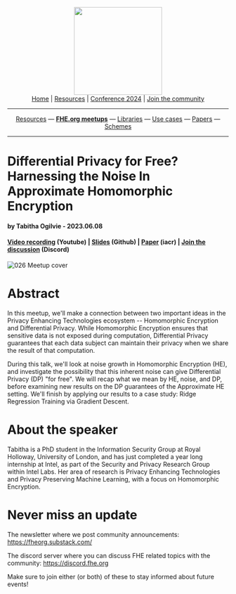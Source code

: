<!-- Main header navigation -->
<p align="center">
  <img width="200" src="https://user-images.githubusercontent.com/5758427/180978488-db825482-5a58-4c7c-9589-c494a6f0be04.png"><br/>
  <a href="https://fhe-org.github.io">Home</a> | <a href="https://fhe-org.github.io/resources">Resources</a> | <a href="https://fhe-org.github.io/conferences/conference-2024/">Conference 2024</a> | <a href="https://fhe-org.github.io/community">Join the community</a>
</p>
<hr/>
<!-- /Main header navigation -->

<!-- Resource categories links -->
<p align="center">
  <a href="https://fhe-org.github.io/resources">Resources</a>
  —
  <a href="https://fhe-org.github.io/meetups"><b>FHE.org meetups</b></a>
  —
  <a href="https://fhe-org.github.io/resources/libraries">Libraries</a>
  —
  <a href="https://fhe-org.github.io/resources/use-cases">Use cases</a>
  —
  <a href="https://fhe-org.github.io/resources/papers">Papers</a>
  —
  <a href="https://fhe-org.github.io/resources/schemes">Schemes</a>
</p>
<hr/>
<!-- /Resource categories links -->

# Differential Privacy for Free? Harnessing the Noise In Approximate Homomorphic Encryption
#### by Tabitha Ogilvie - 2023.06.08
#### <a href="https://www.youtube.com/watch?v=J_abn1z9aN8&list=PLnbmMskCVh1chnSM8Jjy6Nk3IH6fpn7MM&index=1">Video recording</a> (Youtube) | <a href="https://github.com/FHE-org/fhe-org.github.io/files/11818765/026.Differential.Privacy.for.Free.pdf">Slides</a> (Github) | <a href="https://eprint.iacr.org/2023/701">Paper</a> (iacr) | <a href="https://discord.fhe.org">Join the discussion</a> (Discord)

![026 Meetup cover](https://github.com/FHE-org/fhe-org.github.io/assets/37557436/0270aaef-c4a1-446c-94fd-3f984a9f84cc)

# Abstract

In this meetup, we'll make a connection between two important ideas in the Privacy Enhancing Technologies ecosystem -- Homomorphic Encryption and Differential Privacy. While Homomorphic Encryption ensures that sensitive data is not exposed during computation, Differential Privacy guarantees that each data subject can maintain their privacy when we share the result of that computation.

During this talk, we'll look at noise growth in Homomorphic Encryption (HE), and investigate the possibility that this inherent noise can give Differential Privacy (DP) "for free". We will recap what we mean by HE, noise, and DP, before examining new results on the DP guarantees of the Approximate HE setting. We'll finish by applying our results to a case study: Ridge Regression Training via Gradient Descent.

# About the speaker

Tabitha is a PhD student in the Information Security Group at Royal Holloway, University of London, and has just completed a year long internship at Intel, as part of the Security and Privacy Research Group within Intel Labs. Her area of research is Privacy Enhancing Technologies and Privacy Preserving Machine Learning, with a focus on Homomorphic Encryption.

# Never miss an update

The newsletter where we post community announcements: https://fheorg.substack.com/

The discord server where you can discuss FHE related topics with the community: https://discord.fhe.org

Make sure to join either (or both) of these to stay informed about future events!
